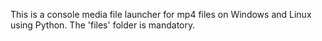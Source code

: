 This is a console media file launcher for mp4 files on Windows and Linux using Python. The 'files' folder is mandatory.
